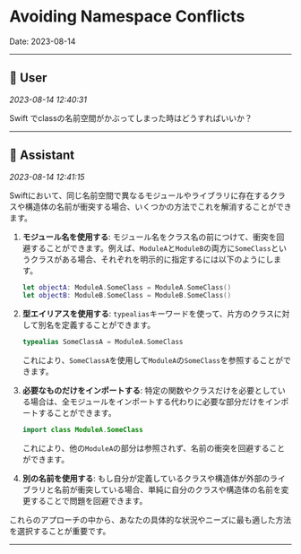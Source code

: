 # Avoiding Namespace Conflicts

Date: 2023-08-14

---

## 👤 User
*2023-08-14 12:40:31*

Swift でclassの名前空間がかぶってしまった時はどうすればいいか？

---

## 🤖 Assistant
*2023-08-14 12:41:15*

Swiftにおいて、同じ名前空間で異なるモジュールやライブラリに存在するクラスや構造体の名前が衝突する場合、いくつかの方法でこれを解消することができます。

1. **モジュール名を使用する**: モジュール名をクラス名の前につけて、衝突を回避することができます。例えば、`ModuleA`と`ModuleB`の両方に`SomeClass`というクラスがある場合、それぞれを明示的に指定するには以下のようにします。

   ```swift
   let objectA: ModuleA.SomeClass = ModuleA.SomeClass()
   let objectB: ModuleB.SomeClass = ModuleB.SomeClass()
   ```

2. **型エイリアスを使用する**: `typealias`キーワードを使って、片方のクラスに対して別名を定義することができます。

   ```swift
   typealias SomeClassA = ModuleA.SomeClass
   ```

   これにより、`SomeClassA`を使用して`ModuleA`の`SomeClass`を参照することができます。

3. **必要なものだけをインポートする**: 特定の関数やクラスだけを必要としている場合は、全モジュールをインポートする代わりに必要な部分だけをインポートすることができます。

   ```swift
   import class ModuleA.SomeClass
   ```

   これにより、他の`ModuleA`の部分は参照されず、名前の衝突を回避することができます。

4. **別の名前を使用する**: もし自分が定義しているクラスや構造体が外部のライブラリと名前が衝突している場合、単純に自分のクラスや構造体の名前を変更することで問題を回避できます。

これらのアプローチの中から、あなたの具体的な状況やニーズに最も適した方法を選択することが重要です。

---
